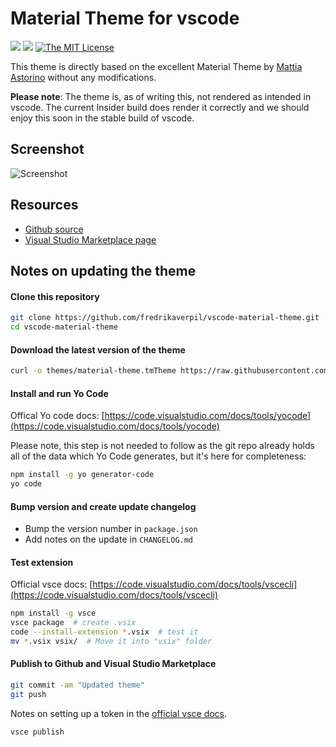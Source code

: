 # Material Theme for vscode

[![](https://vsmarketplacebadge.apphb.com/version-short/fredrikaverpil.vscode-material-theme.svg)](https://marketplace.visualstudio.com/items?itemName=fredrikaverpil.vscode-material-theme)
[![](https://vsmarketplacebadge.apphb.com/installs-short/fredrikaverpil.vscode-material-theme.svg)](https://marketplace.visualstudio.com/items?itemName=fredrikaverpil.vscode-material-theme)
[![The MIT License](https://img.shields.io/badge/license-MIT-orange.svg?style=flat-square)](http://opensource.org/licenses/MIT)


This theme is directly based on the excellent Material Theme by [Mattia Astorino](https://github.com/equinusocio) without any modifications.

**Please note**: The theme is, as of writing this, not rendered as intended in vscode. The current Insider build does render it correctly and we should enjoy this soon in the stable build of vscode.


## Screenshot

![Screenshot](https://cloud.githubusercontent.com/assets/994357/20610669/042cc31a-b29d-11e6-9657-87427ceb9e6a.png)



## Resources

* [Github source](https://github.com/fredrikaverpil/vscode-material-theme)
* [Visual Studio Marketplace page](https://marketplace.visualstudio.com/items?itemName=fredrikaverpil.vscode-material-theme)



## Notes on updating the theme


#### Clone this repository

```bash
git clone https://github.com/fredrikaverpil/vscode-material-theme.git
cd vscode-material-theme
```

#### Download the latest version of the theme

```bash
curl -o themes/material-theme.tmTheme https://raw.githubusercontent.com/equinusocio/material-theme/develop/schemes/Material-Theme.tmTheme
```

#### Install and run Yo Code

Offical Yo code docs: [https://code.visualstudio.com/docs/tools/yocode](https://code.visualstudio.com/docs/tools/yocode)

Please note, this step is not needed to follow as the git repo already holds all of the data which Yo Code generates, but it's here for completeness:

```bash
npm install -g yo generator-code
yo code
```

#### Bump version and create update changelog

* Bump the version number in `package.json`
* Add notes on the update in `CHANGELOG.md`


#### Test extension

Official vsce docs: [https://code.visualstudio.com/docs/tools/vscecli](https://code.visualstudio.com/docs/tools/vscecli)

```bash
npm install -g vsce
vsce package  # create .vsix
code --install-extension *.vsix  # test it
mv *.vsix vsix/  # Move it into "vsix" folder
```


#### Publish to Github and Visual Studio Marketplace

```bash
git commit -am "Updated theme"
git push
```

Notes on setting up a token in the [official vsce docs](https://code.visualstudio.com/docs/tools/vscecli).

```bash
vsce publish
```
